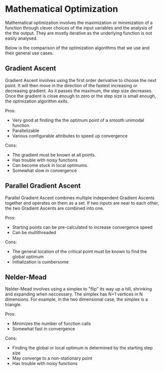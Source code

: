 
# Mathematical Optimization

Mathematical optimization involves the maximization or minimization of a function through clever choices of the input variables and the analysis of the the output. They are mostly iterative as the underlying function is not easily analysed.

Below is the comparison of the optimization algorithms that we use and their general use cases.

## Gradient Ascent

Gradient Ascent involves using the first order derivative to choose the next point. It will then move in the direction of the fastest increasing or decreasing gradient. As it passes the maximum, the step size decreases. Once the gradient is close enough to zero or the step size is small enough, the optmization algorithm exits.

Pros:
 * Very good at finding the the optimum point of a smooth unimodal function.
 * Parallelizable
 * Various configurable attributes to speed up convergence

Cons:
 * The gradient must be known at all points.
 * Has trouble with noisy functions
 * Can become stuck in local optimums.
 * Somewhat slow in convergence

## Parallel Gradient Ascent

Parallel Gradient Ascent combines multiple independent Gradient Ascents together and operates on them as a set. If two inputs are near to each other, the two Gradient Ascents are combined into one.

Pros:
 * Starting points can be pre-calculated to increase convergence speed
 * Can be multithreaded

Cons:
 * The general location of the critical point must be known to find the global optimum
 * Initialization is cumbersome

## Nelder-Mead

Nelder-Mead involves using a simplex to "flip" its way up a hill, shrinking and expanding when neccessary. The simplex has N+1 vertices in N dimensions. For example, in the two dimensional case, the simplex is a triangle.

Pros:
 * Minimizes the number of function calls
 * Somewhat fast in convergence

Cons:
 * Finding the global or local optimum is determined by the starting step size
 * May converge to a non-stationary point
 * Has trouble with noisy functions
